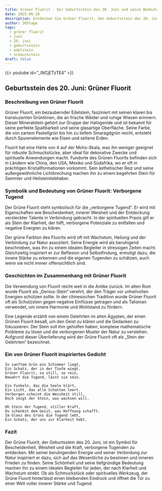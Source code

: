 ```yaml
---
title: Grüner Fluorit - Der Geburtsstein des 20. Juni und seine Bedeutung
date: 2025-06-20
description: Entdecken Sie Grüner Fluorit, den Geburtsstein des 20. Juni, der Verborgene Tugend symbolisiert. Seine Symbolik und Geschichte werden Sie inspirieren.
author: 365tage
tags:
  - grüner fluorit
  - juni
  - 20. juni
  - geburtsstein
  - edelstein
  - schmuckstein
draft: false
---
```


{{< youtube id="_lNCjETzTE4" >}}


## Geburtsstein des 20. Juni: Grüner Fluorit

### Beschreibung von Grüner Fluorit

Grüner Fluorit, ein bezaubernder Edelstein, fasziniert mit seinen klaren bis transluzenten Grüntönen, die an frische Wälder und ruhige Wiesen erinnern. Dieser Mineralstein gehört zur Gruppe der Halogenide und ist bekannt für seine perfekte Spaltbarkeit und seine glasartige Oberfläche. Seine Farbe, die von zartem Pastellgrün bis hin zu tiefem Smaragdgrün reicht, entsteht durch Spurenelemente wie Eisen und seltene Erden.

Fluorit hat eine Härte von 4 auf der Mohs-Skala, was ihn weniger geeignet für robuste Schmuckstücke, aber ideal für dekorative Zwecke und spirituelle Anwendungen macht. Fundorte des Grünen Fluorits befinden sich in Ländern wie China, den USA, Mexiko und Südafrika, wo er oft in prächtigen Kristallformationen vorkommt. Sein ästhetischer Reiz und seine außergewöhnliche Lichtbrechung machen ihn zu einem begehrten Stein für Sammler und Heilsteinliebhaber.

### Symbolik und Bedeutung von Grüner Fluorit: Verborgene Tugend

Der Grüne Fluorit steht symbolisch für die „verborgene Tugend“. Er wird mit Eigenschaften wie Bescheidenheit, innerer Weisheit und der Entdeckung versteckter Talente in Verbindung gebracht. In der spirituellen Praxis gilt er als Stein der Klarheit, der hilft, verborgene Potenziale zu entfalten und negative Energien zu klären.

Der grüne Farbton des Fluorits wird oft mit Wachstum, Heilung und der Verbindung zur Natur assoziiert. Seine Energie wird als beruhigend beschrieben, was ihn zu einem idealen Begleiter in stressigen Zeiten macht. Gleichzeitig inspiriert er zur Reflexion und Selbstfindung, ermutigt dazu, die innere Stärke zu erkennen und die eigenen Tugenden zu schätzen, auch wenn sie nicht immer offensichtlich sind.

### Geschichten im Zusammenhang mit Grüner Fluorit

Die Verwendung von Fluorit reicht weit in die Antike zurück. Im alten Rom wurde Fluorit als „Genius-Stein“ verehrt, der den Träger vor unheilvollen Energien schützen sollte. In der chinesischen Tradition wurde Grüner Fluorit oft als Schutzstein gegen negative Einflüsse getragen und als Talisman verwendet, um innere Harmonie und Wohlstand zu fördern.

Eine Legende erzählt von einem Gelehrten im alten Ägypten, der einen Grünen Fluorit besaß, um den Geist zu klären und die Gedanken zu fokussieren. Der Stein soll ihm geholfen haben, komplexe mathematische Probleme zu lösen und die verborgenen Muster der Natur zu verstehen. Aufgrund dieser Überlieferung wird der Grüne Fluorit oft als „Stein der Gelehrten“ bezeichnet.

### Ein von Grüner Fluorit inspiriertes Gedicht

```
In sanftem Grün ein Schimmer liegt,  
Ein Schatz, der in der Tiefe wiegt.  
Grüner Fluorit, so still, so rein,  
Bewahrt die Tugend, lässt sie sein.  

Ein Funkeln, das die Seele klärt,  
Ein Licht, das alle Schatten leert.  
Verborgen scheint die Weisheit still,  
Doch zeigt der Stein, was wachsen will.  

Oh Stein der Tugend, stiller Kraft,  
Du schenkst dem Geist, was Hoffnung schafft.  
Im Glanz des Grüns die Tugend lebt,  
Ein Schatz, der uns zur Klarheit hebt.  
```

### Fazit

Der Grüne Fluorit, der Geburtsstein des 20. Juni, ist ein Symbol für Bescheidenheit, Weisheit und die Kraft, verborgene Tugenden zu entdecken. Mit seiner beruhigenden Energie und seiner Verbindung zur Natur inspiriert er dazu, sich auf das Wesentliche zu besinnen und inneren Frieden zu finden. Seine Schönheit und seine tiefgründige Bedeutung machen ihn zu einem idealen Begleiter für jeden, der nach Klarheit und Wachstum strebt. Ob als Schmuckstück oder spirituelles Werkzeug, der Grüne Fluorit hinterlässt einen bleibenden Eindruck und öffnet die Tür zu einer Welt voller innerer Stärke und Tugend.